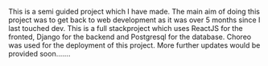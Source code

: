 This is a semi guided project which I have made. The main aim of doing this project was to get back to web development as it was over 5 months since I last touched dev. This is a full stackproject which uses ReactJS for the fronted, Django for the backend and Postgresql for the database.
Choreo was used for the deployment of this project. More further updates would be provided soon.......
